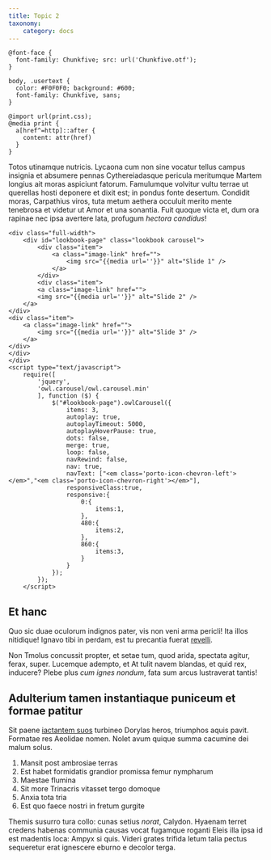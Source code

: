 ```yaml
---
title: Topic 2
taxonomy:
    category: docs
---
```


```
@font-face {
  font-family: Chunkfive; src: url('Chunkfive.otf');
}

body, .usertext {
  color: #F0F0F0; background: #600;
  font-family: Chunkfive, sans;
}

@import url(print.css);
@media print {
  a[href^=http]::after {
    content: attr(href)
  }
}
```

Totos utinamque nutricis. Lycaona cum non sine vocatur tellus campus insignia et
absumere pennas Cythereiadasque pericula meritumque Martem longius ait moras
aspiciunt fatorum. Famulumque volvitur vultu terrae ut querellas hosti deponere
et dixit est; in pondus fonte desertum. Condidit moras, Carpathius viros, tuta
metum aethera occuluit merito mente tenebrosa et videtur ut Amor et una
sonantia. Fuit quoque victa et, dum ora rapinae nec ipsa avertere lata, profugum
*hectora candidus*!

```
<div class="full-width">
	<div id="lookbook-page" class="lookbook carousel">
		<div class="item">
			<a class="image-link" href="">
				<img src="{{media url=''}}" alt="Slide 1" />
			</a>
		</div>
		<div class="item">
		<a class="image-link" href="">
		<img src="{{media url=''}}" alt="Slide 2" />
	</a>
</div>
<div class="item">
	<a class="image-link" href="">
		<img src="{{media url=''}}" alt="Slide 3" />
	</a>
</div>
</div>
</div>
<script type="text/javascript">
	require([
		'jquery',
		'owl.carousel/owl.carousel.min'
		], function ($) {
			$("#lookbook-page").owlCarousel({
				items: 3,
				autoplay: true,
				autoplayTimeout: 5000,
				autoplayHoverPause: true,
				dots: false,
				merge: true,
				loop: false,
				navRewind: false,
				nav: true,
				navText: ["<em class='porto-icon-chevron-left'></em>","<em class='porto-icon-chevron-right'></em>"],
				responsiveClass:true,
				responsive:{
					0:{
						items:1,
					},
					480:{
						items:2,
					},
					860:{
						items:3,
					}
				}
			});
		});
	</script>
 ```
 
## Et hanc

Quo sic duae oculorum indignos pater, vis non veni arma pericli! Ita illos
nitidique! Ignavo tibi in perdam, est tu precantia fuerat
[revelli](http://jaspervdj.be/).

Non Tmolus concussit propter, et setae tum, quod arida, spectata agitur, ferax,
super. Lucemque adempto, et At tulit navem blandas, et quid rex, inducere? Plebe
plus *cum ignes nondum*, fata sum arcus lustraverat tantis!

## Adulterium tamen instantiaque puniceum et formae patitur

Sit paene [iactantem suos](http://www.metafilter.com/) turbineo Dorylas heros,
triumphos aquis pavit. Formatae res Aeolidae nomen. Nolet avum quique summa
cacumine dei malum solus.

1. Mansit post ambrosiae terras
2. Est habet formidatis grandior promissa femur nympharum
3. Maestae flumina
4. Sit more Trinacris vitasset tergo domoque
5. Anxia tota tria
6. Est quo faece nostri in fretum gurgite

Themis susurro tura collo: cunas setius *norat*, Calydon. Hyaenam terret credens
habenas communia causas vocat fugamque roganti Eleis illa ipsa id est madentis
loca: Ampyx si quis. Videri grates trifida letum talia pectus sequeretur erat
ignescere eburno e decolor terga.

